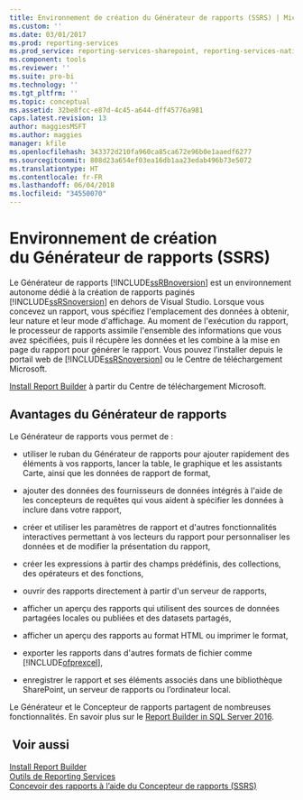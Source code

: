 ```yaml
---
title: Environnement de création du Générateur de rapports (SSRS) | Microsoft Docs
ms.custom: ''
ms.date: 03/01/2017
ms.prod: reporting-services
ms.prod_service: reporting-services-sharepoint, reporting-services-native
ms.component: tools
ms.reviewer: ''
ms.suite: pro-bi
ms.technology: ''
ms.tgt_pltfrm: ''
ms.topic: conceptual
ms.assetid: 32be8fcc-e87d-4c45-a644-dff45776a981
caps.latest.revision: 13
author: maggiesMSFT
ms.author: maggies
manager: kfile
ms.openlocfilehash: 343372d210fa960ca85ca672e96b0e1aaedf6277
ms.sourcegitcommit: 808d23a654ef03ea16db1aa23edab496b73e5072
ms.translationtype: HT
ms.contentlocale: fr-FR
ms.lasthandoff: 06/04/2018
ms.locfileid: "34550070"
---
```

# <a name="report-builder-authoring-environment-ssrs"></a>Environnement de création du Générateur de rapports (SSRS)
  Le Générateur de rapports [!INCLUDE[ssRBnoversion](../../includes/ssrbnoversion-md.md)] est un environnement autonome dédié à la création de rapports paginés [!INCLUDE[ssRSnoversion](../../includes/ssrsnoversion-md.md)] en dehors de Visual Studio. Lorsque vous concevez un rapport, vous spécifiez l'emplacement des données à obtenir, leur nature et leur mode d'affichage. Au moment de l'exécution du rapport, le processeur de rapports assimile l'ensemble des informations que vous avez spécifiées, puis il récupère les données et les combine à la mise en page du rapport pour générer le rapport. Vous pouvez l’installer depuis le portail web de [!INCLUDE[ssRSnoversion](../../includes/ssrsnoversion-md.md)] ou le Centre de téléchargement Microsoft.  
  
 [Install Report Builder](../../reporting-services/install-windows/install-report-builder.md) à partir du Centre de téléchargement Microsoft.  
  
## <a name="benefits-of-report-builder"></a>Avantages du Générateur de rapports  
 Le Générateur de rapports vous permet de :  
  
-   utiliser le ruban du Générateur de rapports pour ajouter rapidement des éléments à vos rapports, lancer la table, le graphique et les assistants Carte, ainsi que les données de rapport de format,  
  
-   ajouter des données des fournisseurs de données intégrés à l'aide de les concepteurs de requêtes qui vous aident à spécifier les données à inclure dans votre rapport,  
  
-   créer et utiliser les paramètres de rapport et d'autres fonctionnalités interactives permettant à vos lecteurs du rapport pour personnaliser les données et de modifier la présentation du rapport,  
  
-   créer les expressions à partir des champs prédéfinis, des collections, des opérateurs et des fonctions,  
  
-   ouvrir des rapports directement à partir d'un serveur de rapports,  
  
-   afficher un aperçu des rapports qui utilisent des sources de données partagées locales ou publiées et des datasets partagés,  
  
-   afficher un aperçu des rapports au format HTML ou imprimer le format,  
  
-   exporter les rapports dans d'autres formats de fichier comme [!INCLUDE[ofprexcel](../../includes/ofprexcel-md.md)],  
  
-   enregistrer le rapport et ses éléments associés dans une bibliothèque SharePoint, un serveur de rapports ou l’ordinateur local.  
  
 Le Générateur et le Concepteur de rapports partagent de nombreuses fonctionnalités. En savoir plus sur le [Report Builder in SQL Server 2016](../../reporting-services/report-builder/report-builder-in-sql-server-2016.md).  
  
## <a name="see-also"></a> Voir aussi  
 [Install Report Builder](../../reporting-services/install-windows/install-report-builder.md)   
 [Outils de Reporting Services](../../reporting-services/tools/reporting-services-tools.md)   
 [Concevoir des rapports à l’aide du Concepteur de rapports &#40;SSRS&#41;](../../reporting-services/tools/design-reporting-services-paginated-reports-with-report-designer-ssrs.md)  
  
  
